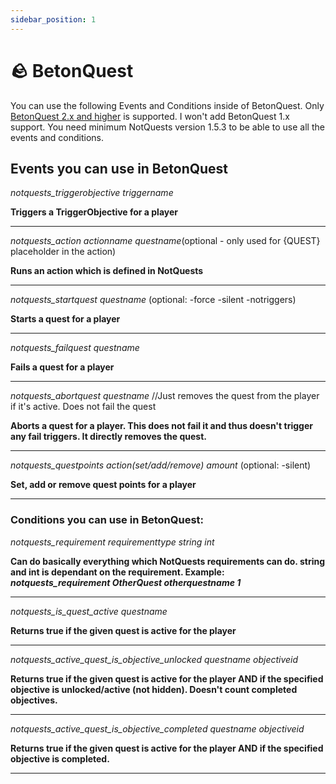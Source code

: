 ```yaml
---
sidebar_position: 1
---
```


# 🪨 BetonQuest

You can use the following Events and Conditions inside of BetonQuest. Only [BetonQuest 2.x and higher](https://betonquest.org/) is supported. I won't add BetonQuest 1.x support. You need minimum NotQuests version 1.5.3 to be able to use all the events and conditions.

## Events you can use in BetonQuest

_notquests_triggerobjective triggername_

**Triggers a TriggerObjective for a player**

***

_notquests_action actionname questname_(optional - only used for {QUEST} placeholder in the action)

**Runs an action which is defined in NotQuests**

***

_notquests_startquest questname_   (optional: -force -silent -notriggers)

**Starts a quest for a player**

***

_notquests_failquest questname_

**Fails a quest for a player**

***

_notquests_abortquest questname_ //Just removes the quest from the player if it's active. Does not fail the quest

**Aborts a quest for a player. This does not fail it and thus doesn't trigger any fail triggers. It directly removes the quest.**

***

_notquests_questpoints action(set/add/remove) amount_   (optional: -silent)

**Set, add or remove quest points for a player**

***

### Conditions you can use in BetonQuest:

_notquests_requirement requirementtype string int_

**Can do basically everything which NotQuests requirements can do. string and int is dependant on the requirement. Example: _notquests_requirement OtherQuest otherquestname 1_**

***

_notquests_is_quest_active questname_

**Returns true if the given quest is active for the player**

***

_notquests_active_quest_is_objective_unlocked questname objectiveid_

**Returns true if the given quest is active for the player AND if the specified objective is unlocked/active (not hidden). Doesn't count completed objectives.**

***

_notquests_active_quest_is_objective_completed questname objectiveid_

**Returns true if the given quest is active for the player AND if the specified objective is completed.**

***
